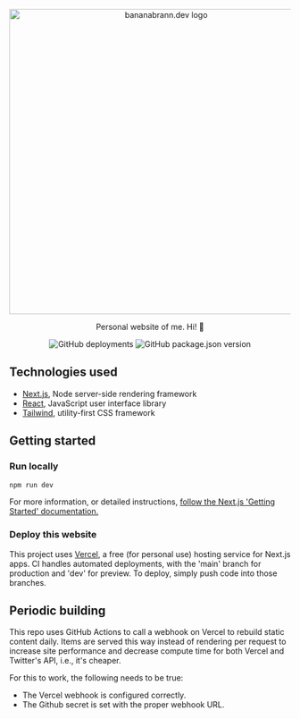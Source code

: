 <p align="center">
  <a href="https://bananabrann.dev/">
    <img alt="bananabrann.dev logo" src="https://bananabrann.blob.core.windows.net/public/bananabrann-text.png" width="546">
  </a>
</p>

<p align="center">
  Personal website of me. Hi! 👋
</p>

<p align="center">
  <img alt="GitHub deployments" src="https://img.shields.io/github/deployments/bananabrann/bananabrann.dev/production?label=vercel%20deployment&logo=vercel&logoColor=white">
  <img alt="GitHub package.json version" src="https://img.shields.io/github/package-json/v/bananabrann/bananabrann.dev?color=informational">
</p>

## Technologies used
- [Next.js](https://nextjs.org/), Node server-side rendering framework
- [React](https://reactjs.org/), JavaScript user interface library
- [Tailwind](https://tailwindcss.com/), utility-first CSS framework

## Getting started
### Run locally
```bash
npm run dev
```

For more information, or detailed instructions, [follow the Next.js 'Getting Started' documentation.](https://nextjs.org/docs/old#automatic-setup)

### Deploy this website
This project uses [Vercel](https://vercel.com/dashboard), a free (for personal use) hosting service for Next.js apps. CI handles automated deployments, with the 'main' branch for production and 'dev' for preview. To deploy, simply push code into those branches.

## Periodic building
This repo uses GitHub Actions to call a webhook on Vercel to rebuild static content daily. Items are served this way instead of rendering per request to increase site performance and decrease compute time for both Vercel and Twitter's API, i.e., it's cheaper. 

For this to work, the following needs to be true:
- The Vercel webhook is configured correctly.
- The Github secret is set with the proper webhook URL.
